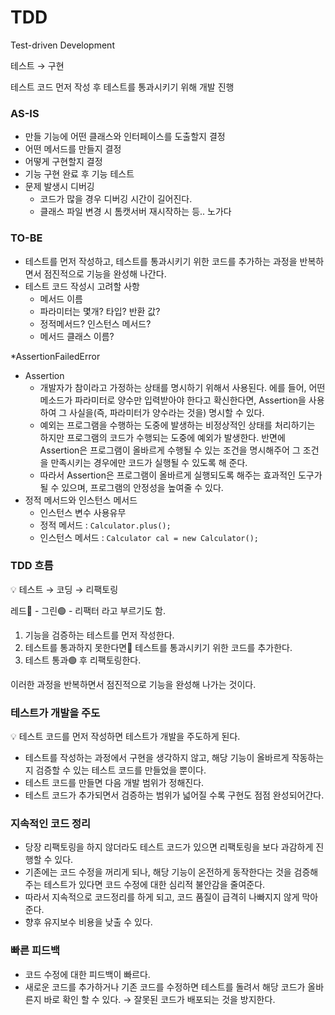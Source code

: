 # TDD

Test-driven Development

테스트 → 구현

테스트 코드 먼저 작성 후 테스트를 통과시키기 위해 개발 진행

### AS-IS

- 만들 기능에 어떤 클래스와 인터페이스를 도출할지 결정
- 어떤 메서드를 만들지 결정
- 어떻게 구현할지 결정
- 기능 구현 완료 후 기능 테스트
- 문제 발생시 디버깅
    - 코드가 많을 경우 디버깅 시간이 길어진다.
    - 클래스 파일 변경 시 톰캣서버 재시작하는 등.. 노가다

### TO-BE

- 테스트를 먼저 작성하고, 테스트를 통과시키기 위한 코드를 추가하는 과정을 반복하면서 점진적으로 기능을 완성해 나간다.
- 테스트 코드 작성시 고려할 사항
    - 메서드 이름
    - 파라미터는 몇개? 타입? 반환 값?
    - 정적메서드? 인스턴스 메서드?
    - 메서드 클래스 이름?

*AssertionFailedError

- Assertion
    - 개발자가 참이라고 가정하는 상태를 명시하기 위해서 사용된다. 에를 들어, 어떤 메소드가 파라미터로 양수만 입력받아야 한다고 확신한다면, Assertion을 사용하여 그 사실을(즉, 파라미터가 양수라는 것을) 명시할 수 있다.
    - 예외는 프로그램을 수행하는 도중에 발생하는 비정상적인 상태를 처리하기는 하지만 프로그램의 코드가 수행되는 도중에 예외가 발생한다. 반면에 Assertion은 프로그램이 올바르게 수행될 수 있는 조건을 명시해주어 그 조건을 만족시키는 경우에만 코드가 실행될 수 있도록 해 준다.
    - 따라서 Assertion은 프로그램이 올바르게 실행되도록 해주는 효과적인 도구가 될 수 있으며, 프로그램의 안정성을 높여줄 수 있다.
- 정적 메서드와 인스턴스 메서드
    - 인스턴스 변수 사용유무
    - 정적 메서드 : `Calculator.plus();`
    - 인스턴스 메서드 : `Calculator cal = new Calculator();`

### TDD 흐름

<aside>
💡 테스트 → 코딩 → 리팩토링

</aside>

레드🔴 - 그린🟢 - 리팩터 라고 부르기도 함.

1. 기능을 검증하는 테스트를 먼저 작성한다.
2. 테스트를 통과하지 못한다면🔴 테스트를 통과시키기 위한 코드를 추가한다.
3. 테스트 통과🟢 후 리팩토링한다.

이러한 과정을 반복하면서 점진적으로 기능을 완성해 나가는 것이다.

### 테스트가 개발을 주도

<aside>
💡 테스트 코드를 먼저 작성하면 테스트가 개발을 주도하게 된다.

</aside>

- 테스트를 작성하는 과정에서 구현을 생각하지 않고, 해당 기능이 올바르게 작동하는지 검증할 수 있는 테스트 코드를 만들었을 뿐이다.
- 테스트 코드를 만들면 다음 개발 범위가 정해진다.
- 테스트 코드가 추가되면서 검증하는 범위가 넓어질 수록 구현도 점점 완성되어간다.

### 지속적인 코드 정리

- 당장 리팩토링을 하지 않더라도 테스트 코드가 있으면 리팩토링을 보다 과감하게 진행할 수 있다.
- 기존에는 코드 수정을 꺼리게 되나, 해당 기능이 온전하게 동작한다는 것을 검증해 주는 테스트가 있다면 코드 수정에 대한 심리적 불안감을 줄여준다.
- 따라서 지속적으로 코드정리를 하게 되고, 코드 품질이 급격히 나빠지지 않게 막아준다.
- 향후 유지보수 비용을 낮출 수 있다.

### 빠른 피드백

- 코드 수정에 대한 피드백이 빠르다.
- 새로운 코드를 추가하거나 기존 코드를 수정하면 테스트를 돌려서 해당 코드가 올바른지 바로 확인 할 수 있다. → 잘못된 코드가 배포되는 것을 방지한다.